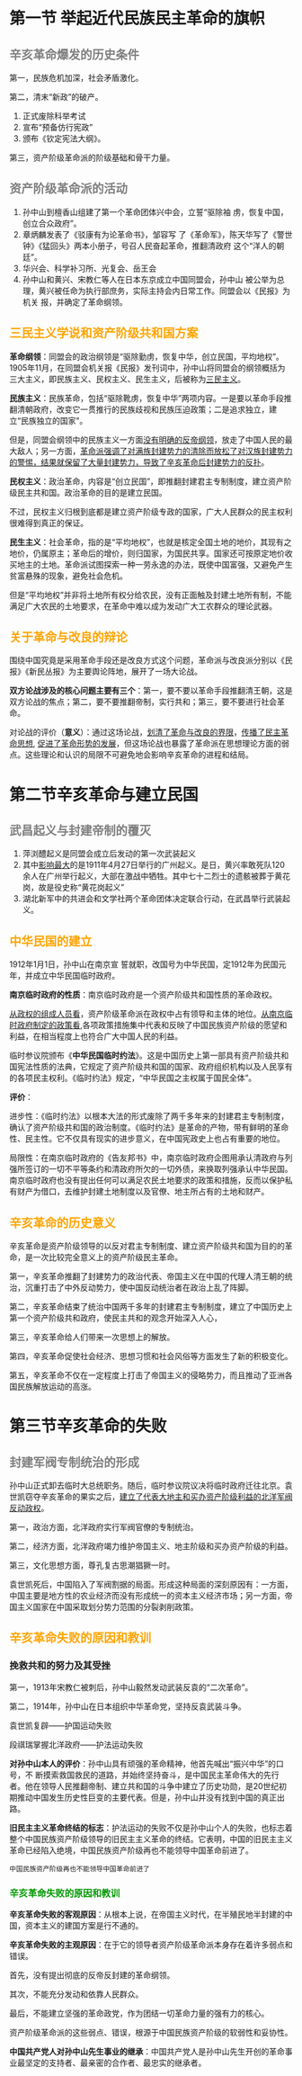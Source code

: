 # 第一节 举起近代民族民主革命的旗帜

## <font color=gray>辛亥革命爆发的历史条件</font>

第一，民族危机加深，社会矛盾激化。

第二，清末“新政”的破产。

1. 正式废除科举考试
2. 宣布“预备仿行宪政”
3. 颁布《钦定宪法大纲》。

第三，资产阶级革命派的阶级基础和骨干力量。

## <font color=gray>资产阶级革命派的活动</font>

1. 孙中山到檀香山组建了第一个革命团体兴中会，立誓“驱除袖 虏，恢复中国，创立合众政府”。
2. 章炳麟发表了《驳康有为论革命书》，邹容写 了《革命军》，陈天华写了《警世钟》《猛回头》两本小册子，号召人民奋起革命，推翻清政府 这个“洋人的朝廷”。
3. 华兴会、科学补习所、光复会、岳王会
4. 孙中山和黄兴、宋教仁等人在日本东京成立中国同盟会，孙中山 被公举为总理，黄兴被任命为执行部庶务，实际主持会内日常工作。同盟会以《民报》为机关 报，并确定了革命纲领。

## <font color=orange> 三民主义学说和资产阶级共和国方案</font>

**革命纲领**：同盟会的政治纲领是“驱除勤虏，恢复中华，创立民国，平均地权”。1905年11月，在同盟会机关报《民报》发刊词中，孙中山将同盟会的纲领概括为三大主义，即民族主义、民权主义、民生主义，后被称为<u>三民主义</u>。

**民族主义**：民族革命，包括“驱除靴虏，恢复中华”两项内容。一是要以革命手段推翻清朝政府，改变它一贯推行的民族歧视和民族压迫政策；二是追求独立，建立“民族独立的国家"。

但是，同盟会纲领中的民族主义一方面<u>没有明确的反帝纲领</u>，放走了中国人民的最大敌人；另一方面，<u>革命派强调了对满族封建势力的清除而放松了对汉族封建势力的警惕，结果就保留了大量封建势力，导致了辛亥革命后封建势力的反扑</u>。

**民权主义**：政治革命，内容是“创立民国”，即推翻封建君主专制制度，建立资产阶级民主共和国。政治革命的目的是建立民国。

不过，民权主义归根到底都是建立资产阶级专政的国家，广大人民群众的民主权利很难得到真正的保证。

**民生主义**：社会革命，指的是“平均地权”，也就是核定全国土地的地价，其现有之地价，仍属原主；革命后的增价，则归国家，为国民共享。国家还可按原定地价收买地主的土地。革命派试图探索一种一劳永逸的办法，既使中国富强，又避免产生贫富悬殊的现象，避免社会危机。

但是“平均地权”并非将土地所有权分给农民，没有正面触及封建土地所有制，不能满足广大农民的土地要求，在革命中难以成为发动广大工农群众的理论武器。

## <font color=orange>关于革命与改良的辩论</font>

围绕中国究竟是采用革命手段还是改良方式这个问题，革命派与改良派分别以《民报》《新民丛报》为主要舆论阵地，展开了一场大论战。

**双方论战涉及的核心问题主要有三个**：第一，要不要以革命手段推翻清王朝，这是双方论战的焦点；第二，要不要推翻帝制，实行共和；第三，要不要进行社会革命。

对论战的评价（**意义**）：通过这场论战，<u>划清了革命与改良的界限</u>，<u>传播了民主革命思想</u>, <u>促进了革命形势的发展</u>，但这场论战也暴露了革命派在思想理论方面的弱点。这些理论和认识的局限不可避免地会影响辛亥革命的进程和结局。

# 第二节辛亥革命与建立民国

## <font color=gray>武昌起义与封建帝制的覆灭</font>

1. 萍浏醴起义是同盟会成立后发动的第一次武装起义
2. 其中<u>影响最大</u>的是1911年4月27日举行的广州起义。是日，黄兴率敢死队120余人在广州举行起义，大部在激战中牺牲。其中七十二烈士的遗骸被葬于黄花岗，故是役史称“黄花岗起义”
3. 湖北新军中的共进会和文学社两个革命团体决定联合行动，在武昌举行武装起义。

## <font color=orange>中华民国的建立</font>

1912年1月1日，孙中山在南京宣 誓就职，改国号为中华民国，定1912年为民国元年，并成立中华民国临时政府。

**南京临时政府的性质**：南京临时政府是一个资产阶级共和国性质的革命政权。

<u>从政权的组成人员看</u>，资产阶级革命派在政权中占有领导和主体的地位。<u>从南京临时政府制定的政策看</u>,各项政策措施集中代表和反映了中国民族资产阶级的愿望和利益，在相当程度上也符合广大中国人民的利益。

临时参议院颁布《**中华民国临时约法**》。这是中国历史上第一部具有资产阶级共和国宪法性质的法典，它规定了资产阶级共和国的国家、政府组织机构以及人民享有的各项民主权利。《临时约法》规定，“中华民国之主权属于国民全体”。

**评价**：

进步性：《临时约法》以根本大法的形式废除了两千多年来的封建君主专制制度，确认了资产阶级共和国的政治制度。《临时约法》是革命的产物，带有鲜明的革命性、民主性。它不仅具有现实的进步意义，在中国宪政史上也占有重要的地位。

局限性：在南京临时政府的《告友邦书》中，南京临时政府企图用承认清政府与列强所签订的一切不平等条约和清政府所欠的一切外债，来换取列强承认中华民国。南京临时政府也没有提出任何可以满足农民土地要求的政策和措施，反而以保护私有财产为借口，去维护封建土地制度以及官僚、地主所占有的土地和财产。

## <font color=orange>辛亥革命的历史意义</font>

辛亥革命是资产阶级领导的以反对君主专制制度、建立资产阶级共和国为目的的革命，是一次比较完全意义上的资产阶级民主革命。

第一，辛亥革命推翻了封建势力的政治代表、帝国主义在中国的代理人清王朝的统治，沉重打击了中外反动势力，使中国反动统治者在政治上乱了阵脚。

第二，辛亥革命结束了统治中国两千多年的封建君主专制制度，建立了中国历史上第一个资产阶级共和政府，使民主共和的观念开始深入人心，

第三，辛亥革命给人们带来一次思想上的解放。

第四，辛亥革命促使社会经济、思想习惯和社会风俗等方面发生了新的积极变化。

第五，辛亥革命不仅在一定程度上打击了帝国主义的侵略势力，而且推动了亚洲各国民族解放运动的高涨。

# 第三节辛亥革命的失败

## <font color=gray>封建军阀专制统治的形成</font>

孙中山正式卸去临时大总统职务。随后，临时参议院议决将临时政府迁往北京。袁世凯窃夺辛亥革命的果实之后，<u>建立了代表大地主和买办资产阶级利益的北洋军阀反动政权</u>。

第一，政治方面，北洋政府实行军阀官僚的专制统治。

第二，经济方面，北洋政府竭力维护帝国主义、地主阶级和买办资产阶级的利益。

第三，文化思想方面，尊孔复古思潮猖獗一时。

袁世凯死后，中国陷入了军阀割据的局面。形成这种局面的深刻原因有：一方面，中国主要是地方性的农业经济而没有形成统一的资本主义经济市场；另一方面，帝国主义国家在中国采取划分势力范围的分裂剥削政策。

## <font color=orange>辛亥革命失败的原因和教训</font>

### 挽救共和的努力及其受挫

第一，1913年宋教仁被刺后，孙中山毅然发动武装反袁的“二次革命”。

第二，1914年，孙中山在日本组织中华革命党，坚持反袁武装斗争。

袁世凯复辟——护国运动失败

段祺瑞掌握北洋政府——护法运动失败

**对孙中山本人的评价**：孙中山具有顽强的革命精神，他首先喊出“振兴中华”的口号，不 断摸索救国救民的道路，并始终坚持奋斗，是中国民主革命伟大的先行者。他在领导人民推翻帝制、建立共和国的斗争中建立了历史功勋，是20世纪初期推动中国发生历史性巨变的主要代表。但是，孙中山并没有找到中国的真正出路。

**旧民主主义革命终结的标志**：护法运动的失败不仅是孙中山个人的失败，也标志着整个中国民族资产阶级领导的旧民主主义革命的终结。它表明，中国的旧民主主义革命已经陷入绝境，中国民族资产阶级再也不能领导中国革命前进了。

`中国民族资产阶级再也不能领导中国革命前进了`

### <font color=#0099>辛亥革命失败的原因和教训</font>

**辛亥革命失败的客观原因**：从根本上说，在帝国主义时代，在半殖民地半封建的中国，资本主义的建国方案是行不通的。

**辛亥革命失败的主观原因**：在于它的领导者资产阶级革命派本身存在着许多弱点和错误。

 首先，没有提出彻底的反帝反封建的革命纲领。

其次，不能充分发动和依靠人民群众。

最后，不能建立坚强的革命政党，作为团结一切革命力量的强有力的核心。

资产阶级革命派的这些弱点、错误，根源于中国民族资产阶级的软弱性和妥协性。

**中国共产党人对孙中山先生事业的继承**：中国共产党人是孙中山先生开创的革命事业最坚定的支持者、最亲密的合作者、最忠实的继承者。

